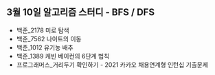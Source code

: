 ## 3월 10일 알고리즘 스터디 - BFS / DFS

- <a href="https://www.acmicpc.net/problem/2178" style="text-decoration:none" target="_blank">백준_2178 미로 탐색</a>
- <a href="https://www.acmicpc.net/problem/7562" style="text-decoration:none" target="_blank">백준_7562 나이트의 이동</a>
- <a href="https://www.acmicpc.net/problem/1012" style="text-decoration:none" target="_blank">백준_1012 유기농 배추</a>
- <a href="https://www.acmicpc.net/problem/1389" style="text-decoration:none" target="_blank">백준_1389 케빈 베이컨의 6단계 법칙</a>
- <a href="https://programmers.co.kr/learn/courses/30/lessons/81302" style="text-decoration:none" target="_blank">프로그래머스_거리두기 확인하기</a> - 2021 카카오 채용연계형 인턴십 기출문제
